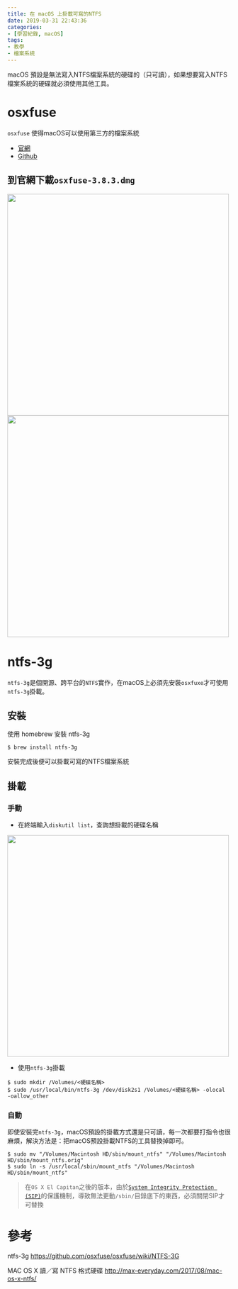 ```yaml
---
title: 在 macOS 上掛載可寫的NTFS
date: 2019-03-31 22:43:36
categories:
- [學習紀錄, macOS]
tags:
- 教學
- 檔案系統
---
```


macOS 預設是無法寫入NTFS檔案系統的硬碟的（只可讀），如果想要寫入NTFS檔案系統的硬碟就必須使用其他工具。

# osxfuse

`osxfuse` 使得macOS可以使用第三方的檔案系統

* [官網](https://osxfuse.github.io/)
* [Github](https://github.com/osxfuse/osxfuse)

## 到官網下載`osxfuse-3.8.3.dmg`

<img src="https://i.imgur.com/4yKutPy.png" width="500" />
<img src="https://i.imgur.com/x3QQKxt.png" width="500" />
    
# ntfs-3g

`ntfs-3g`是個開源、跨平台的`NTFS`實作，在macOS上必須先安裝`osxfuxe`才可使用`ntfs-3g`掛載。

## 安裝

使用 homebrew 安裝 ntfs-3g

```
$ brew install ntfs-3g
```

安裝完成後便可以掛載可寫的NTFS檔案系統

## 掛載

### 手動

* 在終端輸入`diskutil list`，查詢想掛載的硬碟名稱

<img src="https://i.imgur.com/oryxROf.png" width="500" />

* 使用`ntfs-3g`掛載
```
$ sudo mkdir /Volumes/<硬碟名稱>
$ sudo /usr/local/bin/ntfs-3g /dev/disk2s1 /Volumes/<硬碟名稱> -olocal -oallow_other
```

### 自動

即使安裝完`ntfs-3g`，macOS預設的掛載方式還是只可讀，每一次都要打指令也很麻煩，解決方法是：把macOS預設掛載NTFS的工具替換掉即可。

```
$ sudo mv "/Volumes/Macintosh HD/sbin/mount_ntfs" "/Volumes/Macintosh HD/sbin/mount_ntfs.orig"
$ sudo ln -s /usr/local/sbin/mount_ntfs "/Volumes/Macintosh HD/sbin/mount_ntfs"
```

> 在`OS X El Capitan`之後的版本，由於[`System Integrity Protection (SIP)`](https://support.apple.com/zh-tw/HT204899)的保護機制，導致無法更動`/sbin/`目錄底下的東西，必須關閉SIP才可替換
> 

# 參考

ntfs-3g
https://github.com/osxfuse/osxfuse/wiki/NTFS-3G

MAC OS X 讀／寫 NTFS 格式硬碟
http://max-everyday.com/2017/08/mac-os-x-ntfs/